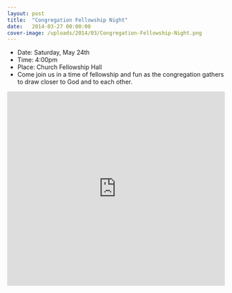 ```yaml
---
layout: post
title:  "Congregation Fellowship Night"
date:   2014-03-27 00:00:00
cover-image: /uploads/2014/03/Congregation-Fellowship-Night.png
---
```

* Date: Saturday, May 24th
* Time: 4:00pm
* Place: Church Fellowship Hall
* Come join us in a time of fellowship and fun as the congregation gathers to draw closer to God and to each other.

<iframe src="https://www.google.com/maps/embed?pb=!1m14!1m8!1m3!1d2818.195455728376!2d-93.29780199999999!3d45.061546!3m2!1i1024!2i768!4f13.1!3m3!1m2!1s0x52b331b23613b645%3A0x117e37f6680ad639!2sKorean+Presbyterian+Church!5e0!3m2!1sen!2sus!4v1396231226758" width="100%" height="450" frameborder="0" style="border:0"></iframe>